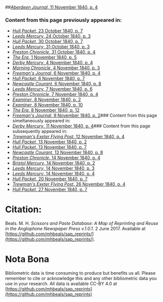 ##[*Aberdeen Journal*, 11 November 1840, p. 4](https://mhbeals.github.io/sap_html/Aberdeen-Journal/Aberdeen-Journal-11-November-1840-p-4)

### Content from this page previously appeared in:
+ [*Hull Packet*, 23 October 1840, p. 7](https://mhbeals.github.io/sap_html/Hull-Packet/Hull-Packet-23-October-1840-p-7)
+ [*Leeds Mercury*, 24 October 1840, p. 3](https://mhbeals.github.io/sap_html/Leeds-Mercury/Leeds-Mercury-24-October-1840-p-3)
+ [*Hull Packet*, 30 October 1840, p. 7](https://mhbeals.github.io/sap_html/Hull-Packet/Hull-Packet-30-October-1840-p-7)
+ [*Leeds Mercury*, 31 October 1840, p. 3](https://mhbeals.github.io/sap_html/Leeds-Mercury/Leeds-Mercury-31-October-1840-p-3)
+ [*Preston Chronicle*, 31 October 1840, p. 4](https://mhbeals.github.io/sap_html/Preston-Chronicle/Preston-Chronicle-31-October-1840-p-4)
+ [*The Era*, 1 November 1840, p. 5](https://mhbeals.github.io/sap_html/The-Era/The-Era-1-November-1840-p-5)
+ [*Derby Mercury*, 4 November 1840, p. 4](https://mhbeals.github.io/sap_html/Derby-Mercury/Derby-Mercury-4-November-1840-p-4)
+ [*Morning Chronicle*, 4 November 1840, p. 3](https://mhbeals.github.io/sap_html/Morning-Chronicle/Morning-Chronicle-4-November-1840-p-3)
+ [*Freeman's Journal*, 6 November 1840, p. 4](https://mhbeals.github.io/sap_html/Freeman's-Journal/Freeman's-Journal-6-November-1840-p-4)
+ [*Hull Packet*, 6 November 1840, p. 7](https://mhbeals.github.io/sap_html/Hull-Packet/Hull-Packet-6-November-1840-p-7)
+ [*Newcastle Courant*, 6 November 1840, p. 8](https://mhbeals.github.io/sap_html/Newcastle-Courant/Newcastle-Courant-6-November-1840-p-8)
+ [*Leeds Mercury*, 7 November 1840, p. 6](https://mhbeals.github.io/sap_html/Leeds-Mercury/Leeds-Mercury-7-November-1840-p-6)
+ [*Preston Chronicle*, 7 November 1840, p. 4](https://mhbeals.github.io/sap_html/Preston-Chronicle/Preston-Chronicle-7-November-1840-p-4)
+ [*Examiner*, 8 November 1840, p. 2](https://mhbeals.github.io/sap_html/Examiner/Examiner-8-November-1840-p-2)
+ [*Examiner*, 8 November 1840, p. 10](https://mhbeals.github.io/sap_html/Examiner/Examiner-8-November-1840-p-10)
+ [*The Era*, 8 November 1840, p. 12](https://mhbeals.github.io/sap_html/The-Era/The-Era-8-November-1840-p-12)
+ [*Freeman's Journal*, 9 November 1840, p. 2](https://mhbeals.github.io/sap_html/Freeman's-Journal/Freeman's-Journal-9-November-1840-p-2)### Content from this page simeltaneously appeared in:
+ [*Derby Mercury*, 11 November 1840, p. 4](https://mhbeals.github.io/sap_html/Derby-Mercury/Derby-Mercury-11-November-1840-p-4)### Content from this page subsequently appeared in:
+ [*Trewman's Exeter Flying Post*, 12 November 1840, p. 4](https://mhbeals.github.io/sap_html/Trewman's-Exeter-Flying-Post/Trewman's-Exeter-Flying-Post-12-November-1840-p-4)
+ [*Hull Packet*, 13 November 1840, p. 2](https://mhbeals.github.io/sap_html/Hull-Packet/Hull-Packet-13-November-1840-p-2)
+ [*Hull Packet*, 13 November 1840, p. 7](https://mhbeals.github.io/sap_html/Hull-Packet/Hull-Packet-13-November-1840-p-7)
+ [*Newcastle Courant*, 13 November 1840, p. 8](https://mhbeals.github.io/sap_html/Newcastle-Courant/Newcastle-Courant-13-November-1840-p-8)
+ [*Preston Chronicle*, 14 November 1840, p. 4](https://mhbeals.github.io/sap_html/Preston-Chronicle/Preston-Chronicle-14-November-1840-p-4)
+ [*Bristol Mercury*, 14 November 1840, p. 2](https://mhbeals.github.io/sap_html/Bristol-Mercury/Bristol-Mercury-14-November-1840-p-2)
+ [*Leeds Mercury*, 14 November 1840, p. 3](https://mhbeals.github.io/sap_html/Leeds-Mercury/Leeds-Mercury-14-November-1840-p-3)
+ [*Leeds Mercury*, 14 November 1840, p. 4](https://mhbeals.github.io/sap_html/Leeds-Mercury/Leeds-Mercury-14-November-1840-p-4)
+ [*Hull Packet*, 20 November 1840, p. 7](https://mhbeals.github.io/sap_html/Hull-Packet/Hull-Packet-20-November-1840-p-7)
+ [*Trewman's Exeter Flying Post*, 26 November 1840, p. 4](https://mhbeals.github.io/sap_html/Trewman's-Exeter-Flying-Post/Trewman's-Exeter-Flying-Post-26-November-1840-p-4)
+ [*Hull Packet*, 27 November 1840, p. 7](https://mhbeals.github.io/sap_html/Hull-Packet/Hull-Packet-27-November-1840-p-7)
                    
# Citation: 

Beals. M. H. *Scissors and Paste Database: A Map of Reprinting and Reuse in the Anglophone Newspaper Press v.1.0.1.* 2 June 2017. Available at [https://github.com/mhbeals/sap_reprints/](https://github.com/mhbeals/sap_reprints/). 
                    
# Nota Bona

Bibliometric data is time consuming to produce but benefits us all. Please remember to cite or acknowledge this and any other bibliometric data you use in your research. All data is available CC-BY 4.0 at [https://github.com/mhbeals/sap_reprints](https://github.com/mhbeals/sap_reprints)